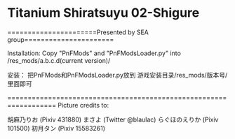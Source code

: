 ﻿# Titanium Shiratsuyu 02-Shigure

======================Presented by SEA group======================

Installation: 
Copy "PnFMods" and "PnFModsLoader.py" into /res_mods/a.b.c.d(current version)/

安装：
把PnFMods和PnFModsLoader.py放到
游戏安装目录/res_mods/版本号/ 
里面即可

==================================================================
Picture credits to:
胡麻乃りお	(Pixiv 431880)
まさよ		(Twitter @blaulac)
らぐほのえりか	(Pixiv 101500)初月タン	(Pixiv 15583261)